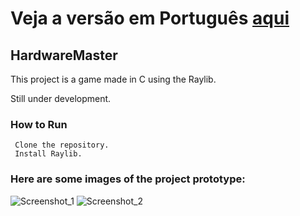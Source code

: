 # Veja a versão em Português <a href="README-ptbr.md">aqui</a>

## HardwareMaster

This project is a game made in C using the Raylib.

Still under development.

### How to Run

     Clone the repository.
     Install Raylib.

### Here are some images of the project prototype:

![Screenshot_1](https://github.com/RuanEmanuell/Dobutsu/assets/113607857/446de9da-f3b4-4edc-bf8e-1e2b7c12b281)
![Screenshot_2](https://github.com/RuanEmanuell/Dobutsu/assets/113607857/8042add4-65b4-455a-bc99-ad43f10e0422)
